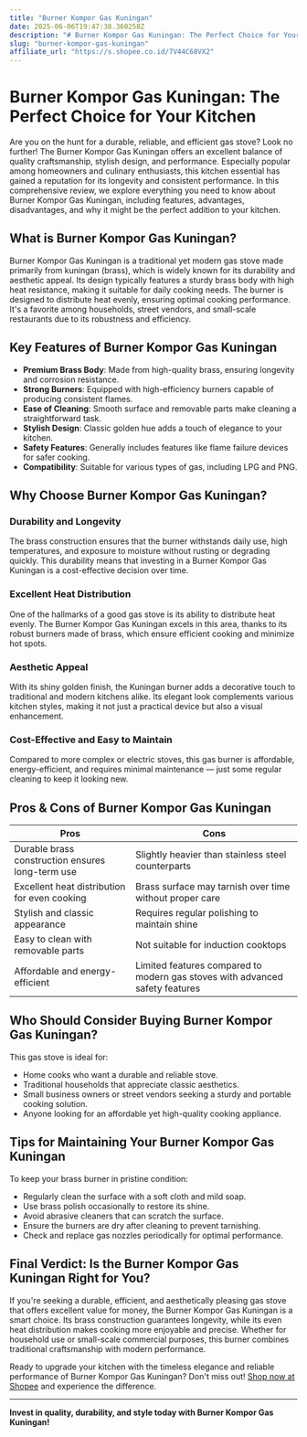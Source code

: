 ```yaml
---
title: "Burner Kompor Gas Kuningan"
date: 2025-06-06T19:47:38.360258Z
description: "# Burner Kompor Gas Kuningan: The Perfect Choice for Your Kitchen..."
slug: "burner-kompor-gas-kuningan"
affiliate_url: "https://s.shopee.co.id/7V44C68VX2"
---
```

# Burner Kompor Gas Kuningan: The Perfect Choice for Your Kitchen

Are you on the hunt for a durable, reliable, and efficient gas stove? Look no further! The Burner Kompor Gas Kuningan offers an excellent balance of quality craftsmanship, stylish design, and performance. Especially popular among homeowners and culinary enthusiasts, this kitchen essential has gained a reputation for its longevity and consistent performance. In this comprehensive review, we explore everything you need to know about Burner Kompor Gas Kuningan, including features, advantages, disadvantages, and why it might be the perfect addition to your kitchen.

## What is Burner Kompor Gas Kuningan?

Burner Kompor Gas Kuningan is a traditional yet modern gas stove made primarily from kuningan (brass), which is widely known for its durability and aesthetic appeal. Its design typically features a sturdy brass body with high heat resistance, making it suitable for daily cooking needs. The burner is designed to distribute heat evenly, ensuring optimal cooking performance. It's a favorite among households, street vendors, and small-scale restaurants due to its robustness and efficiency.

## Key Features of Burner Kompor Gas Kuningan

- **Premium Brass Body**: Made from high-quality brass, ensuring longevity and corrosion resistance.
- **Strong Burners**: Equipped with high-efficiency burners capable of producing consistent flames.
- **Ease of Cleaning**: Smooth surface and removable parts make cleaning a straightforward task.
- **Stylish Design**: Classic golden hue adds a touch of elegance to your kitchen.
- **Safety Features**: Generally includes features like flame failure devices for safer cooking.
- **Compatibility**: Suitable for various types of gas, including LPG and PNG.

## Why Choose Burner Kompor Gas Kuningan?

### Durability and Longevity

The brass construction ensures that the burner withstands daily use, high temperatures, and exposure to moisture without rusting or degrading quickly. This durability means that investing in a Burner Kompor Gas Kuningan is a cost-effective decision over time.

### Excellent Heat Distribution

One of the hallmarks of a good gas stove is its ability to distribute heat evenly. The Burner Kompor Gas Kuningan excels in this area, thanks to its robust burners made of brass, which ensure efficient cooking and minimize hot spots.

### Aesthetic Appeal

With its shiny golden finish, the Kuningan burner adds a decorative touch to traditional and modern kitchens alike. Its elegant look complements various kitchen styles, making it not just a practical device but also a visual enhancement.

### Cost-Effective and Easy to Maintain

Compared to more complex or electric stoves, this gas burner is affordable, energy-efficient, and requires minimal maintenance — just some regular cleaning to keep it looking new.

## Pros & Cons of Burner Kompor Gas Kuningan

| **Pros** | **Cons** |
|---|---|
| Durable brass construction ensures long-term use | Slightly heavier than stainless steel counterparts |
| Excellent heat distribution for even cooking | Brass surface may tarnish over time without proper care |
| Stylish and classic appearance | Requires regular polishing to maintain shine |
| Easy to clean with removable parts | Not suitable for induction cooktops |
| Affordable and energy-efficient | Limited features compared to modern gas stoves with advanced safety features |

## Who Should Consider Buying Burner Kompor Gas Kuningan?

This gas stove is ideal for:

- Home cooks who want a durable and reliable stove.
- Traditional households that appreciate classic aesthetics.
- Small business owners or street vendors seeking a sturdy and portable cooking solution.
- Anyone looking for an affordable yet high-quality cooking appliance.

## Tips for Maintaining Your Burner Kompor Gas Kuningan

To keep your brass burner in pristine condition:

- Regularly clean the surface with a soft cloth and mild soap.
- Use brass polish occasionally to restore its shine.
- Avoid abrasive cleaners that can scratch the surface.
- Ensure the burners are dry after cleaning to prevent tarnishing.
- Check and replace gas nozzles periodically for optimal performance.

## Final Verdict: Is the Burner Kompor Gas Kuningan Right for You?

If you're seeking a durable, efficient, and aesthetically pleasing gas stove that offers excellent value for money, the Burner Kompor Gas Kuningan is a smart choice. Its brass construction guarantees longevity, while its even heat distribution makes cooking more enjoyable and precise. Whether for household use or small-scale commercial purposes, this burner combines traditional craftsmanship with modern performance.

Ready to upgrade your kitchen with the timeless elegance and reliable performance of Burner Kompor Gas Kuningan? Don't miss out! [Shop now at Shopee](https://s.shopee.co.id/7V44C68VX2) and experience the difference.

---

**Invest in quality, durability, and style today with Burner Kompor Gas Kuningan!**